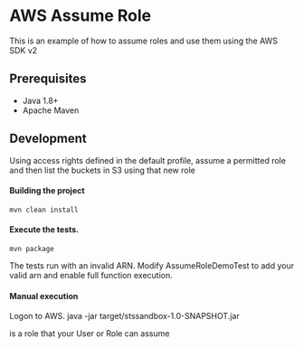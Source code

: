# AWS Assume Role
This is an example of how to assume roles and use them using the AWS SDK v2

## Prerequisites
- Java 1.8+
- Apache Maven

## Development

Using access rights defined in the default profile, assume a permitted role and then
list the buckets in S3 using that new role

#### Building the project
```
mvn clean install
```

#### Execute the tests.
```
mvn package
```

The tests run with an invalid ARN.  Modify AssumeRoleDemoTest to add your valid
arn and enable full function execution.

#### Manual execution
Logon to AWS.
java -jar target/stssandbox-1.0-SNAPSHOT.jar <arn>

<arn> is a role that your User or Role can assume


